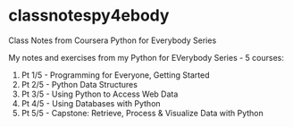 # classnotespy4ebody
Class Notes from Coursera Python for Everybody Series

My notes and exercises from my Python for EVerybody Series - 5 courses:

1) Pt 1/5 - Programming for Everyone, Getting Started 
2) Pt 2/5 - Python Data Structures
3) Pt 3/5 - Using Python to Access Web Data
4) Pt 4/5 - Using Databases with Python
5) Pt 5/5 - Capstone: Retrieve, Process & Visualize Data with Python
